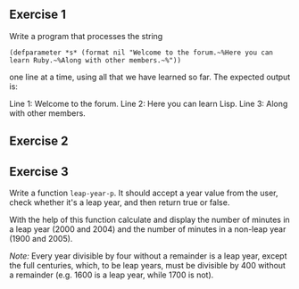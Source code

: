Exercise 1
---

Write a program that processes the string

    (defparameter *s* (format nil "Welcome to the forum.~%Here you can
    learn Ruby.~%Along with other members.~%"))

one line at a time, using all that we have learned so far. The expected output is:

Line 1: Welcome to the forum.
Line 2: Here you can learn Lisp.
Line 3: Along with other members.

Exercise 2
---



Exercise 3
---

Write a function `leap-year-p`. It should accept a year value from the
user, check whether it's a leap year, and then return true or false. 

With the help of this function calculate and display the number of
minutes in a leap year (2000 and 2004) and the number of minutes in a
non-leap year (1900 and 2005). 

*Note:* Every year divisible by four without a remainder is a leap
year, except the full centuries, which, to be leap years, must be
divisible by 400 without a remainder (e.g. 1600 is a leap year, while
1700 is not).
